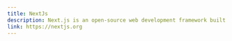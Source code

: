 ```yaml
---
title: NextJs
description: Next.js is an open-source web development framework built on top of Node.js enabling React-based web applications functionalities such as server-side rendering and generating static websites.
link: https://nextjs.org
---
```

